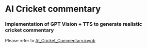 # AI Cricket commentary
### Implementation of GPT Vision + TTS to generate realistic cricket commentary

Please refer to [AI_Cricket_Commentary.ipynb](AI_Cricket_Commentary.ipynb)
